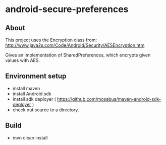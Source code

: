 android-secure-preferences
==========================

About
-----
This project uses the Encryption class from:
http://www.java2s.com/Code/Android/Security/AESEncryption.htm

Gives an implementation of SharedPreferences, which encrypts given values with AES.


Environment setup
-----------------
 - install maven
 - install Android sdk
 - install sdk deployer ( https://github.com/mosabua/maven-android-sdk-deployer )
 - check out source to a directory.

Build
-----
 - mvn clean install
